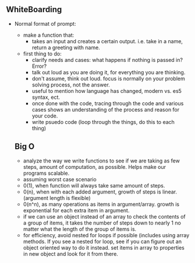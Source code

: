## WhiteBoarding
- Normal format of prompt:
  - make a function that:
    - takes an input and creates a certain output. i.e. take in a name, return a greeting with name.
  - first thing to do:
    - clarify needs and cases: what happens if nothing is passed in? Error?
    - talk out loud as you are doing it, for everything you are thinking.
    - don't assume, think out loud. focus is normally on your problem solving process, not the answer. 
    - useful to mention how language has changed, modern vs. es5 syntax, ect. 
    - once done with the code, tracing through the code and various cases shows an understanding of the process and reason for your code.
    - write psuedo code (loop through the things, do this to each thing)
    
  ## Big O 
    - analyze the way we write functions to see if we are taking as few steps, amount of computation, as possible. Helps make our programs scalable. 
    - assuming worst case scenario 
    - 0(1), when function will always take same amount of steps.
    - 0(n), when with each added argument, growth of steps is linear. (argument length is flexible)
    - 0(n^n), as many operations as items in argument/array. growth is exponential for each extra item in argument. 
    - if we can use an object instead of an array to check the contents of a group of items, it takes the number of steps down to nearly 1 no matter what the length of the group of items is. 
    - for efficiency, avoid nested for loops if possible (includes using array methods. If you see a nested for loop, see if you can figure out an object oriented way to do it instead. set items in array to properties in new object and look for it from there. 